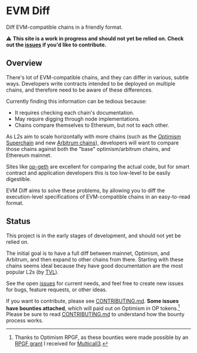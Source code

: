 # EVM Diff

Diff EVM-compatible chains in a friendly format.

⚠️ **This site is a work in progress and should not yet be relied on. Check out the [issues](https://github.com/mds1/evm-diff/issues) if you'd like to contribute.**

## Overview

There's lot of EVM-compatible chains, and they can differ in various, subtle ways.
Developers write contracts intended to be deployed on multiple chains, and therefore need to be aware of these differences.

Currently finding this information can be tedious because:

- It requires checking each chain's documentation.
- May require digging through node implementations.
- Chains compare themselves to Ethereum, but not to each other.

As L2s aim to scale horizontally with more chains (such as the [Optimism Superchain](https://app.optimism.io/superchain) and new [Arbitrum chains](https://docs.arbitrum.foundation/new-arb-chains)), developers will want to compare those chains against both the "base" optimism/arbitrum chains, and Ethereum mainnet.

Sites like [op-geth](https://op-geth.optimism.io/) are excellent for comparing the actual code, but for smart contract and application developers this is too low-level to be easily digestible.

EVM Diff aims to solve these problems, by allowing you to diff the execution-level specifications of EVM-compatible chains in an easy-to-read format.

## Status

This project is in the early stages of development, and should not yet be relied on.

The initial goal is to have a full diff between mainnet, Optimism, and Arbitrum, and then expand to other chains from there. Starting with these chains seems ideal because they have good documentation are the most popular L2s (by [TVL](https://l2beat.com/scaling/tvl)).

See the open [issues](https://github.com/mds1/evm-diff/issues) for current needs, and feel free to create new issues for bugs, feature requests, or other ideas.

If you want to contribute, please see [CONTRIBUTING.md](./CONTRIBUTING.md).
**Some issues have bounties attached**, which will paid out on Optimism in OP tokens.[^1] Please be sure to read [CONTRIBUTING.md](./CONTRIBUTING.md) to understand how the bounty process works.

[^1]: Thanks to Optimism RPGF, as these bounties were made possible by an [RPGF grant](https://optimism.mirror.xyz/Upn_LtV2-3SviXgX_PE_LyA7YI00jQyoM1yf55ltvvI) I received for [Multicall3](https://github.com/mds1/multicall).
